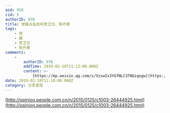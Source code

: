 ```yaml
---
aid: 956
cid: 5
authorID: 976
title: 党媒点名批判贺卫方、陈丹青
tags:
    - 党
    - 媒
    - 贺卫方
    - 陈丹青
comments:
    -
        authorID: 976
        addTime: 2019-02-10T11:13:00.000Z
        content: >-
            [https://mp.weixin.qq.com/s/Vzsw2x3YGfNLC37NGiqogw](https://mp.weixin.qq.com/s/Vzsw2x3YGfNLC37NGiqogw)
date: 2019-02-10T11:10:00.000Z
category: 分享发现
---
```


[http://opinion.people.com.cn/n/2015/0125/c1003-26444925.html](http://opinion.people.com.cn/n/2015/0125/c1003-26444925.html)
